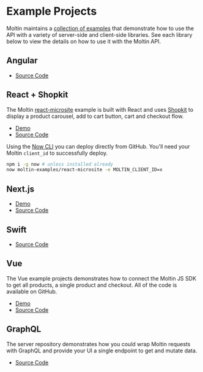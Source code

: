 # Example Projects

Moltin maintains a [collection of examples](https://github.com/moltin-examples/react-microsite) that demonstrate how to use the API with a variety of server-side and client-side libraries. See each library below to view the details on how to use it with the Moltin API.

## Angular

* [Source Code](https://github.com/moltin-examples/progressive-web-app)

## React + Shopkit

The Moltin [react-microsite](https://github.com/moltin-examples/react-microsite) example is built with React and uses [Shopkit](developer-tools/shopkit.md) to display a product carousel, add to cart button, cart and checkout flow.

* [Demo](https://moltin-examples.github.io/react-microsite/#/)
* [Source Code](https://github.com/moltin-examples/react-microsite)

Using the [Now CLI](https://zeit.co/now) you can deploy directly from GitHub. You'll need your Moltin `client_id` to successfully deploy.

```bash
npm i -g now # unless installed already
now moltin-examples/react-microsite -e MOLTIN_CLIENT_ID=x
```

## Next.js

* [Demo](https://moltin-nextjs-demo-store.now.sh/)
* [Source Code](https://github.com/moltin-examples/nextjs-demo-store)

## Swift

* [Source Code](https://github.com/moltin-examples/swift-demo-app)

## Vue

The Vue example projects demonstrates how to connect the Moltin JS SDK to get all products, a single product and checkout. All of the code is available on GitHub.

* [Demo](https://moltin-examples.github.io/vue-demo-store)
* [Source Code](https://github.com/moltin-examples/vue-demo-store)

## GraphQL

The server repository demonstrates how you could wrap Moltin requests with GraphQL and provide your UI a single endpoint to get and mutate data.

* [Source Code](https://github.com/moltin-examples/graphql-moltin-server)

